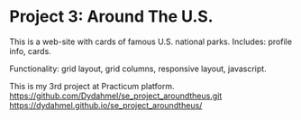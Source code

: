 # Project 3: Around The U.S.

This is a web-site with cards of famous U.S. national parks.
Includes: profile info, cards.

Functionality: grid layout, grid columns, responsive layout, javascript.


This is my 3rd project at Practicum platform. 
https://github.com/Dydahmel/se_project_aroundtheus.git
https://dydahmel.github.io/se_project_aroundtheus/
